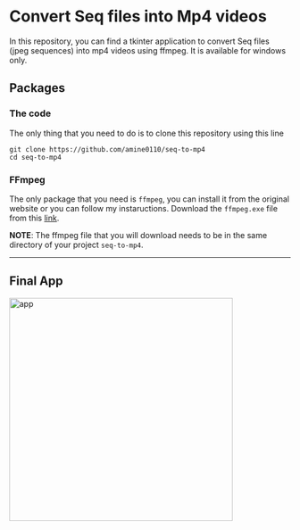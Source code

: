 # Convert Seq files into Mp4 videos

In this repository, you can find a tkinter application to convert Seq files (jpeg sequences) into mp4 videos using ffmpeg. It is available for windows only.

## Packages
### The code
The only thing that you need to do is to clone this repository using this line
```
git clone https://github.com/amine0110/seq-to-mp4
cd seq-to-mp4
```
### FFmpeg
The only package that you need is `ffmpeg`, you can install it from the original website or you can follow my instaructions.
Download the `ffmpeg.exe` file from this [link](https://www.dropbox.com/s/1zavyzasnehkiaq/ffmpeg.exe?dl=1).

**NOTE**: The ffmpeg file that you will download needs to be in the same directory of your project `seq-to-mp4`.

------------------------------------------------------------------------------------------------------

## Final App

<img width="400" alt="app" src="https://user-images.githubusercontent.com/37108394/164988979-b09427ce-670a-4e6c-b244-917a1fa521dc.PNG">
